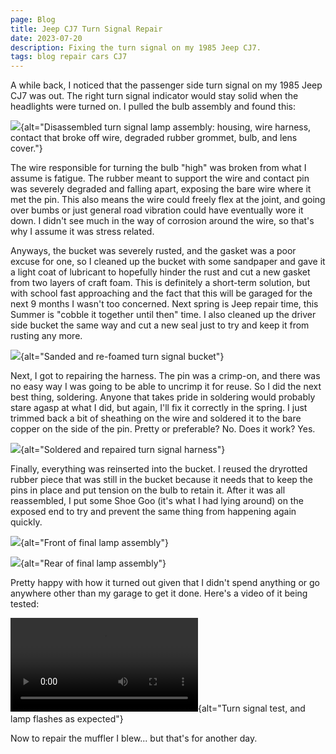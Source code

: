 ```yaml
---
page: Blog
title: Jeep CJ7 Turn Signal Repair
date: 2023-07-20
description: Fixing the turn signal on my 1985 Jeep CJ7.
tags: blog repair cars CJ7
---
```


A while back, I noticed that the passenger side turn signal on my 1985 Jeep CJ7 was out. The right turn signal indicator would stay solid when the headlights were turned on. I pulled the bulb assembly and found this:

![](Before.jpg){alt="Disassembled turn signal lamp assembly: housing, wire harness, contact that broke off wire, degraded rubber grommet, bulb, and lens cover."}

The wire responsible for turning the bulb "high" was broken from what I assume is fatigue. The rubber meant to support the wire and contact pin was severely degraded and falling apart, exposing the bare wire where it met the pin. This also means the wire could freely flex at the joint, and going over bumbs or just general road vibration could have eventually wore it down. I didn't see much in the way of corrosion around the wire, so that's why I assume it was stress related.

Anyways, the bucket was severely rusted, and the gasket was a poor excuse for one, so I cleaned up the bucket with some sandpaper and gave it a light coat of lubricant to hopefully hinder the rust and cut a new gasket from two layers of craft foam. This is definitely a short-term solution, but with school fast approaching and the fact that this will be garaged for the next 9 months I wasn't too concerned. Next spring is Jeep repair time, this Summer is "cobble it together until then" time. I also cleaned up the driver side bucket the same way and cut a new seal just to try and keep it from rusting any more.

![](Cleaned_Bucket.jpg){alt="Sanded and re-foamed turn signal bucket"}

Next, I got to repairing the harness. The pin was a crimp-on, and there was no easy way I was going to be able to uncrimp it for reuse. So I did the next best thing, soldering. Anyone that takes pride in soldering would probably stare agasp at what I did, but again, I'll fix it correctly in the spring. I just trimmed back a bit of sheathing on the wire and soldered it to the bare copper on the side of the pin. Pretty or preferable? No. Does it work? Yes.

![](Soldered_Harness.jpg){alt="Soldered and repaired turn signal harness"}

Finally, everything was reinserted into the bucket. I reused the dryrotted rubber piece that was still in the bucket because it needs that to keep the pins in place and put tension on the bulb to retain it. After it was all reassembled, I put some Shoe Goo (it's what I had lying around) on the exposed end to try and prevent the same thing from happening again quickly.

![](Final_Front){alt="Front of final lamp assembly"}

![](Final_Rear){alt="Rear of final lamp assembly"}

Pretty happy with how it turned out given that I didn't spend anything or go anywhere other than my garage to get it done. Here's a video of it being tested:

![](Flasher_Test.mp4){alt="Turn signal test, and lamp flashes as expected"}

Now to repair the muffler I blew... but that's for another day.